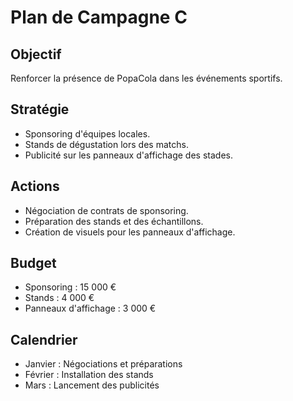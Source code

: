 # Plan de Campagne C

## Objectif
Renforcer la présence de PopaCola dans les événements sportifs.

## Stratégie
- Sponsoring d'équipes locales.
- Stands de dégustation lors des matchs.
- Publicité sur les panneaux d'affichage des stades.

## Actions
- Négociation de contrats de sponsoring.
- Préparation des stands et des échantillons.
- Création de visuels pour les panneaux d'affichage.

## Budget
- Sponsoring : 15 000 €
- Stands : 4 000 €
- Panneaux d'affichage : 3 000 €

## Calendrier
- Janvier : Négociations et préparations
- Février : Installation des stands
- Mars : Lancement des publicités
